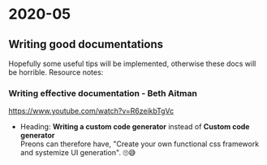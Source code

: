 # 2020-05

## Writing good documentations

Hopefully some useful tips will be implemented, otherwise these docs will be horrible. Resource notes:

### Writing effective documentation - Beth Aitman

https://www.youtube.com/watch?v=R6zeikbTgVc

- Heading: **Writing a custom code generator** instead of **Custom code generator**  
  Preons can therefore have, "Create your own functional css framework and systemize UI generation". 🙄😅
